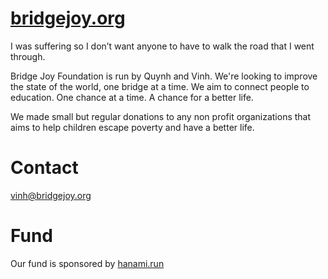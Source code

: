 # [bridgejoy.org](https://birdgejoy.org)


I was suffering so I don’t want anyone to have to walk the road that I went through.

Bridge Joy Foundation is run by Quynh and Vinh. We're looking to improve the state of the world, one bridge at a time. We aim to connect people to education. One chance at a time. A chance for a better life.

We made small but regular donations to any non profit organizations that aims to help children escape poverty and have a better life.

# Contact

vinh@bridgejoy.org

# Fund

Our fund is sponsored by [hanami.run](https://hanami.run)
